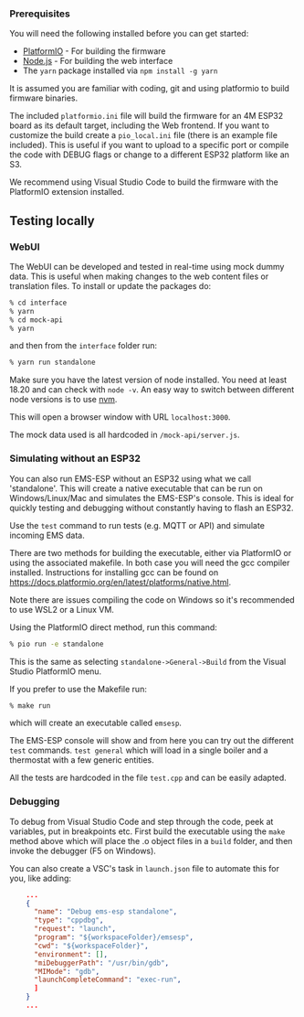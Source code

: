 ### Prerequisites

You will need the following installed before you can get started:

- [PlatformIO](https://platformio.org/) - For building the firmware
- [Node.js](https://nodejs.org) - For building the web interface
- The `yarn` package installed via `npm install -g yarn`

It is assumed you are familiar with coding, git and using platformio to build firmware binaries.

The included `platformio.ini` file will build the firmware for an 4M ESP32 board as its default target, including the Web frontend. If you want to customize the build create a `pio_local.ini` file (there is an example file included). This is useful if you want to upload to a specific port or compile the code with DEBUG flags or change to a different ESP32 platform like an S3.

We recommend using Visual Studio Code to build the firmware with the PlatformIO extension installed.

## Testing locally

### WebUI

The WebUI can be developed and tested in real-time using mock dummy data. This is useful when making changes to the web content files or translation files. To install or update the packages do:

```sh
% cd interface
% yarn
% cd mock-api
% yarn
```

and then from the `interface` folder run:

```sh
% yarn run standalone
```

Make sure you have the latest version of node installed. You need at least 18.20 and can check with `node -v`. An easy way to switch between different node versions is to use [nvm](https://github.com/nvm-sh/nvm).

This will open a browser window with URL `localhost:3000`.

The mock data used is all hardcoded in `/mock-api/server.js`.

### Simulating without an ESP32

You can also run EMS-ESP without an ESP32 using what we call 'standalone'. This will create a native executable that can be run on Windows/Linux/Mac and simulates the EMS-ESP's console. This is ideal for quickly testing and debugging without constantly having to flash an ESP32.

Use the `test` command to run tests (e.g. MQTT or API) and simulate incoming EMS data.

There are two methods for building the executable, either via PlatformIO or using the associated makefile. In both case you will need the gcc compiler installed. Instructions for installing gcc can be found on <https://docs.platformio.org/en/latest/platforms/native.html>.

Note there are issues compiling the code on Windows so it's recommended to use WSL2 or a Linux VM.

Using the PlatformIO direct method, run this command:

```sh
% pio run -e standalone
```

This is the same as selecting `standalone->General->Build` from the Visual Studio PlatformIO menu.

If you prefer to use the Makefile run:

```sh
% make run
```

which will create an executable called `emsesp`.

The EMS-ESP console will show and from here you can try out the different `test` commands. `test general` which will load in a single boiler and a thermostat with a few generic entities.

All the tests are hardcoded in the file `test.cpp` and can be easily adapted.

### Debugging

To debug from Visual Studio Code and step through the code, peek at variables, put in breakpoints etc. First build the executable using the `make` method above which will place the .o object files in a `build` folder, and then invoke the debugger (F5 on Windows).

You can also create a VSC's task in `launch.json` file to automate this for you, like adding:

```json
    ...
    {
      "name": "Debug ems-esp standalone",
      "type": "cppdbg",
      "request": "launch",
      "program": "${workspaceFolder}/emsesp",
      "cwd": "${workspaceFolder}",
      "environment": [],
      "miDebuggerPath": "/usr/bin/gdb",
      "MIMode": "gdb",
      "launchCompleteCommand": "exec-run",
      ]
    }
    ...
```
